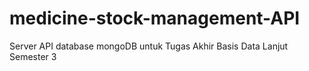 # medicine-stock-management-API
 Server API database mongoDB untuk Tugas Akhir Basis Data Lanjut Semester 3
